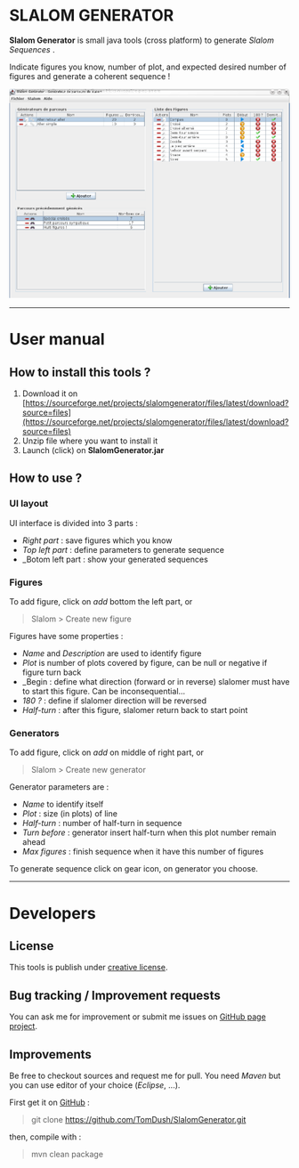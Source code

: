 # SLALOM GENERATOR

__Slalom Generator__ is small java tools (cross platform) to generate _Slalom Sequences_ .

Indicate figures you know, number of plot, and expected desired number of figures and generate a coherent sequence !

![Screenshot](screenshot_full.png)

---------------

# User manual

## How to install this tools ?

1. Download it on [https://sourceforge.net/projects/slalomgenerator/files/latest/download?source=files](https://sourceforge.net/projects/slalomgenerator/files/latest/download?source=files)
1. Unzip file where you want to install it
1. Launch (click) on __SlalomGenerator.jar__

## How to use ?

### UI layout
UI interface is divided into 3 parts :

- _Right part_ : save figures which you know
- _Top left part_ : define parameters to generate sequence
- _Botom left part : show your generated sequences

### Figures

To add figure, click on _add_ bottom the left part, or 
> Slalom > Create new figure

Figures have some properties :

- _Name_ and _Description_ are used to identify figure
- _Plot_ is number of plots covered by figure, can be null or negative if figure turn back
- _Begin : define what direction (forward or in reverse) slalomer must have to start this figure. Can be inconsequential...
- _180 ?_ : define if slalomer direction will be reversed
- _Half-turn_ : after this figure, slalomer return back to start point

### Generators

To add figure, click on _add_ on middle of right part, or 
> Slalom > Create new generator

Generator parameters are :

- _Name_ to identify itself
- _Plot_ : size (in plots) of line
- _Half-turn_ : number of half-turn in sequence
- _Turn before_ : generator insert half-turn when this plot number remain ahead
- _Max figures_ : finish sequence when it have this number of figures

To generate sequence click on gear icon, on generator you choose.  
  
---------------

# Developers

## License

This tools is publish under [creative license](http://creativecommons.org/licenses/by/3.0/).

## Bug tracking / Improvement requests

You can ask me for improvement or submit me issues on [GitHub page project][gh].

## Improvements 

Be free to checkout sources and request me for pull. You need _Maven_ but you can use editor of your choice (_Eclipse_, ...).

First get it on [GitHub][GH] :

> git clone https://github.com/TomDush/SlalomGenerator.git

then, compile with :

> mvn clean package  


[gh]: (https://github.com/TomDush/SlalomGenerator)